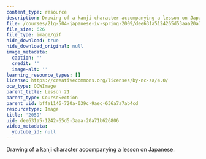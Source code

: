 ```yaml
---
content_type: resource
description: Drawing of a kanji character accompanying a lesson on Japanese.
file: /courses/21g-504-japanese-iv-spring-2009/dee631a5124265d53aaa20a71b626806_2059.gif
file_size: 626
file_type: image/gif
hide_download: true
hide_download_original: null
image_metadata:
  caption: ''
  credit: ''
  image-alt: ''
learning_resource_types: []
license: https://creativecommons.org/licenses/by-nc-sa/4.0/
ocw_type: OCWImage
parent_title: Lesson 21
parent_type: CourseSection
parent_uid: bffa1146-720a-039c-9aec-636a7a7ab4cd
resourcetype: Image
title: '2059'
uid: dee631a5-1242-65d5-3aaa-20a71b626806
video_metadata:
  youtube_id: null
---
```

Drawing of a kanji character accompanying a lesson on Japanese.